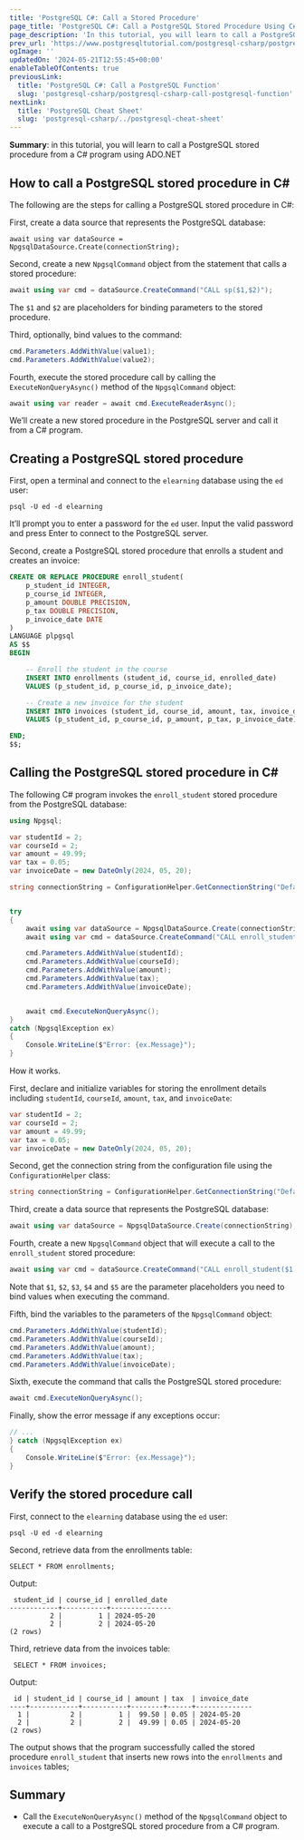 ```yaml
---
title: 'PostgreSQL C#: Call a Stored Procedure'
page_title: 'PostgreSQL C#: Call a PostgreSQL Stored Procedure Using C#'
page_description: 'In this tutorial, you will learn to call a PostgreSQL stored procedure from a C# program using ADO.NET'
prev_url: 'https://www.postgresqltutorial.com/postgresql-csharp/postgresql-csharp-call-a-stored-procedure/'
ogImage: ''
updatedOn: '2024-05-21T12:55:45+00:00'
enableTableOfContents: true
previousLink:
  title: 'PostgreSQL C#: Call a PostgreSQL Function'
  slug: 'postgresql-csharp/postgresql-csharp-call-postgresql-function'
nextLink:
  title: 'PostgreSQL Cheat Sheet'
  slug: 'postgresql-csharp/../postgresql-cheat-sheet'
---
```


**Summary**: in this tutorial, you will learn to call a PostgreSQL stored procedure from a C\# program using ADO.NET

## How to call a PostgreSQL stored procedure in C\#

The following are the steps for calling a PostgreSQL stored procedure in C\#:

First, create a data source that represents the PostgreSQL database:

```cssql
await using var dataSource = NpgsqlDataSource.Create(connectionString);
```

Second, create a new `NpgsqlCommand` object from the statement that calls a stored procedure:

```cs
await using var cmd = dataSource.CreateCommand("CALL sp($1,$2)");
```

The `$1` and `$2` are placeholders for binding parameters to the stored procedure.

Third, optionally, bind values to the command:

```cs
cmd.Parameters.AddWithValue(value1);
cmd.Parameters.AddWithValue(value2);
```

Fourth, execute the stored procedure call by calling the `ExecuteNonQueryAsync()` method of the `NpgsqlCommand` object:

```cs
await using var reader = await cmd.ExecuteReaderAsync();
```

We’ll create a new stored procedure in the PostgreSQL server and call it from a C\# program.

## Creating a PostgreSQL stored procedure

First, open a terminal and connect to the `elearning` database using the `ed` user:

```plaintext
psql -U ed -d elearning
```

It’ll prompt you to enter a password for the `ed` user. Input the valid password and press Enter to connect to the PostgreSQL server.

Second, create a PostgreSQL stored procedure that enrolls a student and creates an invoice:

```sql
CREATE OR REPLACE PROCEDURE enroll_student(
    p_student_id INTEGER,
    p_course_id INTEGER,
    p_amount DOUBLE PRECISION,
    p_tax DOUBLE PRECISION,
    p_invoice_date DATE
)
LANGUAGE plpgsql
AS $$
BEGIN

    -- Enroll the student in the course
	INSERT INTO enrollments (student_id, course_id, enrolled_date)
    VALUES (p_student_id, p_course_id, p_invoice_date);

    -- Create a new invoice for the student
    INSERT INTO invoices (student_id, course_id, amount, tax, invoice_date)
    VALUES (p_student_id, p_course_id, p_amount, p_tax, p_invoice_date);

END;
$$;
```

## Calling the PostgreSQL stored procedure in C\#

The following C\# program invokes the `enroll_student` stored procedure from the PostgreSQL database:

```cs
using Npgsql;

var studentId = 2;
var courseId = 2;
var amount = 49.99;
var tax = 0.05;
var invoiceDate = new DateOnly(2024, 05, 20);

string connectionString = ConfigurationHelper.GetConnectionString("DefaultConnection");


try
{
    await using var dataSource = NpgsqlDataSource.Create(connectionString);
    await using var cmd = dataSource.CreateCommand("CALL enroll_student($1,$2,$3,$4,$5)");

    cmd.Parameters.AddWithValue(studentId);
    cmd.Parameters.AddWithValue(courseId);
    cmd.Parameters.AddWithValue(amount);
    cmd.Parameters.AddWithValue(tax);
    cmd.Parameters.AddWithValue(invoiceDate);


    await cmd.ExecuteNonQueryAsync();
}
catch (NpgsqlException ex)
{
    Console.WriteLine($"Error: {ex.Message}");
}
```

How it works.

First, declare and initialize variables for storing the enrollment details including `studentId`, `courseId`, `amount`, `tax`, and `invoiceDate`:

```cs
var studentId = 2;
var courseId = 2;
var amount = 49.99;
var tax = 0.05;
var invoiceDate = new DateOnly(2024, 05, 20);
```

Second, get the connection string from the configuration file using the `ConfigurationHelper` class:

```cs
string connectionString = ConfigurationHelper.GetConnectionString("DefaultConnection");
```

Third, create a data source that represents the PostgreSQL database:

```cs
await using var dataSource = NpgsqlDataSource.Create(connectionString);
```

Fourth, create a new `NpgsqlCommand` object that will execute a call to the `enroll_student` stored procedure:

```cs
await using var cmd = dataSource.CreateCommand("CALL enroll_student($1,$2,$3,$4,$5)");
```

Note that `$1`, `$2`, `$3`, `$4` and `$5` are the parameter placeholders you need to bind values when executing the command.

Fifth, bind the variables to the parameters of the `NpgsqlCommand` object:

```cs
cmd.Parameters.AddWithValue(studentId);
cmd.Parameters.AddWithValue(courseId);
cmd.Parameters.AddWithValue(amount);
cmd.Parameters.AddWithValue(tax);
cmd.Parameters.AddWithValue(invoiceDate);
```

Sixth, execute the command that calls the PostgreSQL stored procedure:

```cs
await cmd.ExecuteNonQueryAsync();
```

Finally, show the error message if any exceptions occur:

```cs
// ...
} catch (NpgsqlException ex)
{
    Console.WriteLine($"Error: {ex.Message}");
}
```

## Verify the stored procedure call

First, connect to the `elearning` database using the `ed` user:

```plaintext
psql -U ed -d elearning
```

Second, retrieve data from the enrollments table:

```plaintext
SELECT * FROM enrollments;
```

Output:

```text
 student_id | course_id | enrolled_date
------------+-----------+---------------
          2 |         1 | 2024-05-20
          2 |         2 | 2024-05-20
(2 rows)
```

Third, retrieve data from the invoices table:

```
 SELECT * FROM invoices;
```

Output:

```
 id | student_id | course_id | amount | tax  | invoice_date
----+------------+-----------+--------+------+--------------
  1 |          2 |         1 |  99.50 | 0.05 | 2024-05-20
  2 |          2 |         2 |  49.99 | 0.05 | 2024-05-20
(2 rows)
```

The output shows that the program successfully called the stored procedure `enroll_student` that inserts new rows into the `enrollments` and `invoices` tables;

## Summary

- Call the `ExecuteNonQueryAsync()` method of the `NpgsqlCommand` object to execute a call to a PostgreSQL stored procedure from a C\# program.
